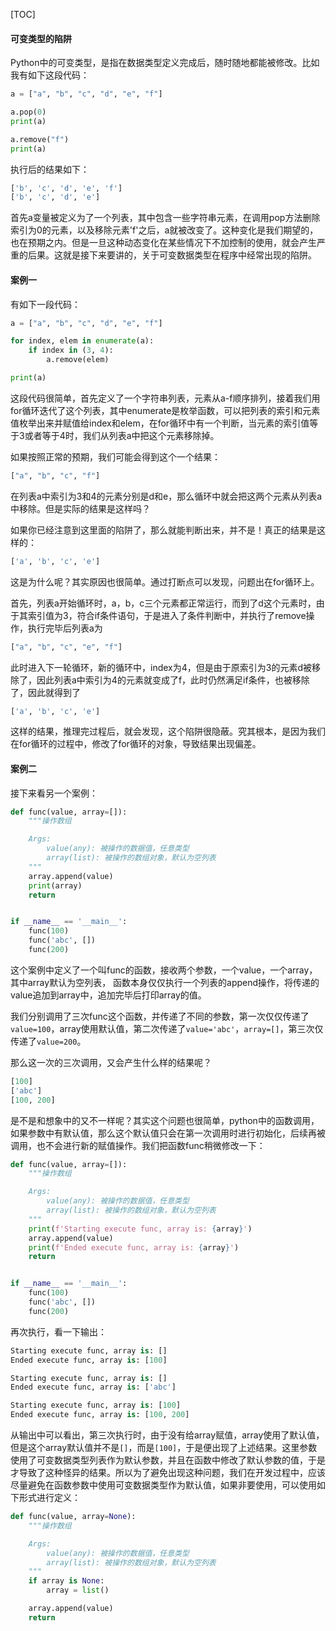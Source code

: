 [TOC]

#### 可变类型的陷阱

Python中的可变类型，是指在数据类型定义完成后，随时随地都能被修改。比如我有如下这段代码：

```Python
a = ["a", "b", "c", "d", "e", "f"]

a.pop(0)
print(a)

a.remove("f")
print(a)
```

执行后的结果如下：
```Python
['b', 'c', 'd', 'e', 'f']
['b', 'c', 'd', 'e']
```

首先a变量被定义为了一个列表，其中包含一些字符串元素，在调用pop方法删除索引为0的元素，以及移除元素'f'之后，a就被改变了。这种变化是我们期望的，也在预期之内。但是一旦这种动态变化在某些情况下不加控制的使用，就会产生严重的后果。这就是接下来要讲的，关于可变数据类型在程序中经常出现的陷阱。

#### 案例一

有如下一段代码：

```Python
a = ["a", "b", "c", "d", "e", "f"]

for index, elem in enumerate(a):
    if index in (3, 4):
        a.remove(elem)

print(a)
```

这段代码很简单，首先定义了一个字符串列表，元素从a-f顺序排列，接着我们用for循环迭代了这个列表，其中enumerate是枚举函数，可以把列表的索引和元素值枚举出来并赋值给index和elem，在for循环中有一个判断，当元素的索引值等于3或者等于4时，我们从列表a中把这个元素移除掉。

如果按照正常的预期，我们可能会得到这个一个结果：

```Python
["a", "b", "c", "f"]
```

在列表a中索引为3和4的元素分别是d和e，那么循环中就会把这两个元素从列表a中移除。但是实际的结果是这样吗？

如果你已经注意到这里面的陷阱了，那么就能判断出来，并不是！真正的结果是这样的：

```Python
['a', 'b', 'c', 'e']
```

这是为什么呢？其实原因也很简单。通过打断点可以发现，问题出在for循环上。

首先，列表a开始循环时，a，b，c三个元素都正常运行，而到了d这个元素时，由于其索引值为3，符合if条件语句，于是进入了条件判断中，并执行了remove操作，执行完毕后列表a为

```Python
["a", "b", "c", "e", "f"]
```

此时进入下一轮循环，新的循环中，index为4，但是由于原索引为3的元素d被移除了，因此列表a中索引为4的元素就变成了f，此时仍然满足if条件，也被移除了，因此就得到了

```Python
['a', 'b', 'c', 'e']
```

这样的结果，推理完过程后，就会发现，这个陷阱很隐蔽。究其根本，是因为我们在for循环的过程中，修改了for循环的对象，导致结果出现偏差。

#### 案例二

接下来看另一个案例：

```Python
def func(value, array=[]):
    """操作数组

    Args:
        value(any): 被操作的数据值，任意类型
        array(list): 被操作的数组对象，默认为空列表
    """
    array.append(value)
    print(array)
    return 


if __name__ == '__main__':
    func(100)
    func('abc', [])
    func(200)
```

这个案例中定义了一个叫func的函数，接收两个参数，一个value，一个array，其中array默认为空列表，
函数本身仅仅执行一个列表的append操作，将传递的value追加到array中，追加完毕后打印array的值。

我们分别调用了三次func这个函数，并传递了不同的参数，第一次仅仅传递了```value=100```，array使用默认值，第二次传递了```value='abc'```，```array=[]```，第三次仅传递了```value=200```。

那么这一次的三次调用，又会产生什么样的结果呢？

```Python
[100]
['abc']
[100, 200]
```

是不是和想象中的又不一样呢？其实这个问题也很简单，python中的函数调用，如果参数中有默认值，那么这个默认值只会在第一次调用时进行初始化，后续再被调用，也不会进行新的赋值操作。我们把函数func稍微修改一下：

```Python
def func(value, array=[]):
    """操作数组

    Args:
        value(any): 被操作的数据值，任意类型
        array(list): 被操作的数组对象，默认为空列表
    """
    print(f'Starting execute func, array is: {array}')
    array.append(value)
    print(f'Ended execute func, array is: {array}')
    return


if __name__ == '__main__':
    func(100)
    func('abc', [])
    func(200)
```

再次执行，看一下输出：

```Python
Starting execute func, array is: []
Ended execute func, array is: [100]

Starting execute func, array is: []
Ended execute func, array is: ['abc']

Starting execute func, array is: [100]
Ended execute func, array is: [100, 200]
```

从输出中可以看出，第三次执行时，由于没有给array赋值，array使用了默认值，但是这个array默认值并不是```[]```，而是```[100]```，于是便出现了上述结果。这里参数使用了可变数据类型列表作为默认参数，并且在函数中修改了默认参数的值，于是才导致了这种怪异的结果。所以为了避免出现这种问题，我们在开发过程中，应该尽量避免在函数参数中使用可变数据类型作为默认值，如果非要使用，可以使用如下形式进行定义：

```Python
def func(value, array=None):
    """操作数组

    Args:
        value(any): 被操作的数据值，任意类型
        array(list): 被操作的数组对象，默认为空列表
    """
    if array is None:
        array = list()

    array.append(value)
    return
```